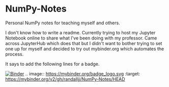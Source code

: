 # NumPy-Notes
Personal NumPy notes for teaching myself and others.

I don't know how to write a readme. Currently trying
to host my Jupyter Notebook online to share what I've 
been doing with my professor. Came across JupyterHub
which does that but I didn't want to bother trying
to set one up for myself and decided to try out 
mybinder.org which automates the process.

It says to add the following lines for a badge.

[![Binder](https://mybinder.org/badge_logo.svg)](https://mybinder.org/v2/gh/randalljj/NumPy-Notes/HEAD)
.. image:: https://mybinder.org/badge_logo.svg
 :target: https://mybinder.org/v2/gh/randalljj/NumPy-Notes/HEAD
